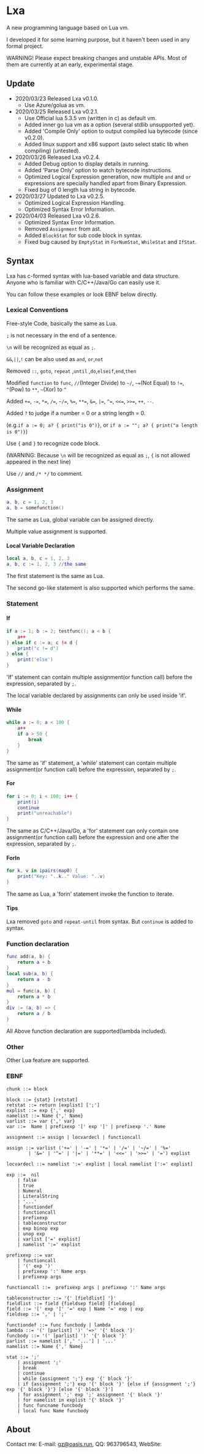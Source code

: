 # Lxa

A new programming language based on Lua vm.

I developed it for some learning purpose, but it haven't been used in any formal project.

WARNING! Please expect breaking changes and unstable APIs. Most of them are currently at an early, experimental stage.

## Update

* 2020/03/23 Released Lxa v0.1.0.
  * Use Azure/golua as vm.
* 2020/03/25 Released Lxa v0.2.1.
  * Use Official lua 5.3.5 vm (written in c) as default vm.
  * Added inner go lua vm as a option (several stdlib unsupported yet).
  * Added 'Compile Only' option to output compiled lua bytecode (since v0.2.0).
  * Added linux support and x86 support (auto select static lib when compiling) (untested). 
* 2020/03/26 Released Lxa v0.2.4.
  * Added Debug option to display details in running.
  * Added 'Parse Only' option to watch bytecode instructions.
  * Optimized Logical Expression generation, now multiple `and` and `or` expressions are specially handled apart from Binary Expression.
  * Fixed bug of 0 length lua string in bytecode.
* 2020/03/27 Updated to Lxa v0.2.5.
  * Optimized Logical Expression Handling.
  * Optimized Syntax Error Information.
* 2020/04/03 Released Lxa v0.2.6.
  * Optimized Syntax Error Information.
  * Removed `Assignment` from ast.
  * Added `BlockStat` for sub code block in syntax.
  * Fixed bug caused by `EmptyStat` in `ForNumStat`, `WhileStat` and `IfStat`.

## Syntax

Lxa has c-formed syntax with lua-based variable and data structure. Anyone who is familiar with C/C++/Java/Go can easily use it.

You can follow these examples or look EBNF below directly.

### Lexical Conventions

Free-style Code, basically the same as Lua.

`;` is not necessary in the end of a sentence.

`\n` will be recognized as equal as `;`. 

`&&`,`||`,`!` can be also used as `and`, `or`,`not`

Removed `::`, `goto`, `repeat` ,`until` ,`do`,`elseif`,`end`,`then`

Modified `function` to `func`, `//`(Integer Divide) to `~/`, `~=`(Not Equal) to `!=`, `^`(Pow) to `**`, `~`(Xor) to `^`

Added `+=`,  `-=`, `*=`, `/=`, `~/=`, `%=`, `**=`, `&=`, `|=`, `^=`, `<<=`, `>>=`, `++`, `--`.

Added `?` to judge if a number = 0 or a string length = 0.

(e.g.`if a := 0; a? { print("is 0")}`, or `if a := ""; a? { print("a length is 0")}`)

Use `{` and `}` to recognize code block.

(WARNING: Because `\n` will be recognized as equal as `;`, `{` is not allowed appeared in the next line)

Use `//` and `/* */` to comment.

### Assignment

```lua
a, b, c = 1, 2, 3
a, b = somefunction()
```

The same as Lua, global variable can be assigned directly.

Multiple value assignment is supported.

#### Local Variable Declaration

```lua
local a, b, c = 1, 2, 3
a, b, c := 1, 2, 3 //the same
```

The first statement is the same as Lua.

The second go-like statement is also supported which performs the same.

### Statement

#### If

```lua
if a := 1; b := 2; testfunc(); a < b {
	a++
} else if c := a; c != d {
	print("c != d")
} else {
	print('else')
}
```

'If' statement can contain multiple assignment(or function call) before the expression, separated by `;`.

The local variable declared by assignments can only be used inside 'if'.

#### While

```lua
while a := 0; a < 100 {
	a++
    if a > 50 {
		break
	}
} 
```

The same as 'if' statement, a 'while' statement can contain multiple assignment(or function call) before the expression, separated by `;`.

#### For

```lua
for i := 0; i < 100; i++ {
	print(i)
    continue
    print("unreachable")
}
```

The same as C/C++/Java/Go, a 'for' statement can only contain one assignment(or function call) before the expression and one after the expression, separated by `;`.

#### ForIn

```lua
for k, v in ipairs(map0) {
    print("Key: "..k.." Value: "..v)
}
```

The same as Lua, a 'forin' statement invoke the function to iterate.

#### Tips

Lxa removed `goto` and `repeat-until` from syntax. But `continue` is added to syntax.

### Function declaration

```lua
func add(a, b) {
	return a + b
}
local sub(a, b) {
	return a - b
}
mul = func(a, b) {
	return a * b
}
div := (a, b) => {
	return a / b
}
```

All Above function declaration are supported(lambda included).

### Other

Other Lua feature are supported.

### EBNF

```
chunk ::= block

block ::= {stat} [retstat]
retstat ::= return [explist] [';']
explist ::= exp {',' exp}
namelist ::= Name {',' Name}
varlist ::= var {',' var}
var ::=  Name | prefixexp '[' exp ']' | prefixexp '.' Name

assignment ::= assign | locvardecl | functioncall

assign ::= varlist ('+=' | '-=' | '*=' | '/=' | '~/=' | '%='
		| '&=' | '^=' | '|=' | '**=' | '<<=' | '>>=' | '=') explist

locvardecl ::= namelist ':=' explist | local namelist [':=' explist]

exp ::=  nil
	| false
	| true
	| Numeral
	| LiteralString
	| '...'
	| functiondef
	| functioncall
	| prefixexp
	| tableconstructor
	| exp binop exp
	| unop exp
	| varlist ['=' explist]
	| namelist ':=' explist

prefixexp ::= var
	| functioncall
	| '(' exp ')'
	| prefixexp ':' Name args
	| prefixexp args

functioncall ::=  prefixexp args | prefixexp ':' Name args

tableconstructor ::= '{' [fieldlist] '}'
fieldlist ::= field {fieldsep field} [fieldsep]
field ::= '[' exp ']' '=' exp | Name '=' exp | exp
fieldsep ::= ',' | ';'

functiondef ::= func funcbody | lambda
lambda ::= '(' [parlist] ')' '=>' '{' block '}'
funcbody ::= '(' [parlist] ')' '{' block '}'
parlist ::= namelist [',' '...'] | '...'
namelist ::= Name {',' Name}

stat ::= ';'
	| assignment ';'
	| break
	| continue
	| while {assignment ';'} exp '{' block '}'
	| if {assignment ';'} exp '{' block '}' {else if {assignment ';'} exp '{' block '}'} [else '{' block '}']
	| for assignment ';' exp ';' assignment '{' block '}'
	| for namelist in explist '{' block '}'
	| func funcname funcbody
	| local func Name funcbody
```

## About

Contact me: E-mail: gz@oasis.run, QQ: 963796543, WebSite: [](http://www.oasis.run)